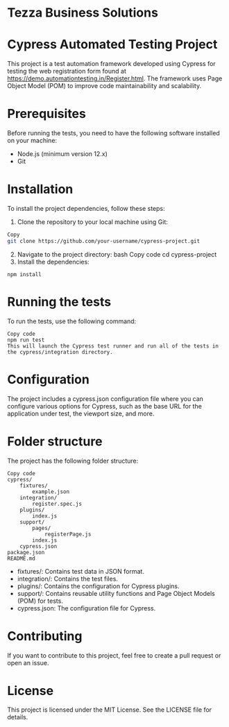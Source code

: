 # Tezza Business Solutions

# Cypress Automated Testing Project

This project is a test automation framework developed using Cypress for testing the web registration form found at https://demo.automationtesting.in/Register.html. The framework uses Page Object Model (POM) to improve code maintainability and scalability.

# Prerequisites

Before running the tests, you need to have the following software installed on your machine:

* Node.js (minimum version 12.x)
* Git

# Installation

To install the project dependencies, follow these steps:

1. Clone the repository to your local machine using Git:
```bash
Copy
git clone https://github.com/your-username/cypress-project.git
```
2. Navigate to the project directory:
bash
Copy code
cd cypress-project
3. Install the dependencies:

```Copy code
npm install
```
# Running the tests

To run the tests, use the following command:

```
Copy code
npm run test
This will launch the Cypress test runner and run all of the tests in the cypress/integration directory.
```
# Configuration

The project includes a cypress.json configuration file where you can configure various options for Cypress, such as the base URL for the application under test, the viewport size, and more.

# Folder structure

The project has the following folder structure:

```
Copy code
cypress/
    fixtures/
        example.json
    integration/
        register.spec.js
    plugins/
        index.js
    support/
        pages/
            registerPage.js
        index.js
    cypress.json
package.json
README.md
```

* fixtures/: Contains test data in JSON format.
* integration/: Contains the test files.
* plugins/: Contains the configuration for Cypress plugins.
* support/: Contains reusable utility functions and Page Object Models (POM) for tests.
* cypress.json: The configuration file for Cypress.

# Contributing

If you want to contribute to this project, feel free to create a pull request or open an issue.

# License

This project is licensed under the MIT License. See the LICENSE file for details.
